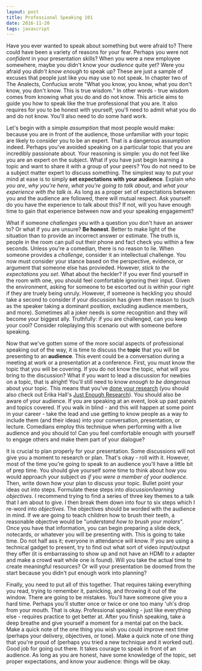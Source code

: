 ```yaml
---
layout: post
title: Professional Speaking 101
date: 2016-11-20
tags: javascript
---
```


Have you ever wanted to speak about something but were afraid to? There could have been a variety of reasons for your fear. Perhaps you were not _confident_ in your presentation skills? When you were a new employee somewhere, maybe you didn't know your _audience_ quite yet? Were you afraid you _didn't know enough_ to speak up? These are just a sample of excuses that people just like you may use to not speak. In chapter two of The Analects, Confucius wrote "What you know, you know, what you don't know, you don't know. This is true wisdom." In other words - true wisdom comes from knowing what you do and do not know. This article aims to guide you how to speak like the true professional that you are. It also requires for you to be honest with yourself; you'll need to admit what you do and do not know. You'll also need to do some hard work.

Let's begin with a simple *assumption* that most people would make: because you are in front of the audience, those unfamiliar with your topic are likely to consider you to be an expert. That is a dangerous assumption indeed. Perhaps you've avoided speaking on a particular topic that you are incredibly passionate about. Your reasoning is simple: you do not feel like you are an expert on the subject. What if you have just begin learning a topic and want to share it with a group of your peers? You do not need to be a subject matter expert to discuss something. The simplest way to put your mind at ease is to simply **set expectations with your audience**. Explain _who you are_, _why you're here_, _what you're going to talk about_, and _what your experience with the talk is_. As long as a proper set of expectations between you and the audience are followed, there will mutual respect. Ask yourself: do you have the experience to talk about this? If not, will you have enough time to gain that experience between now and your speaking engagement?

What if someone *challenges* you with a question you don't have an answer to? Or what if you are unsure? **Be honest**. Better to make light of the situation than to provide an incorrect answer or estimate. The truth is, people in the room can pull out their phone and fact check you within a few seconds. Unless you're a comedian, there is no reason to lie. When someone provides a _challenge_, consider it an intellectual challenge. You now must consider your stance based on the perspective, evidence, or argument that someone else has provieded. However, _stick to the expectations you set_. What about the heckler? If you ever find yourself in the room with one, you should feel comfortable ignoring their input. Given the environment, asking for someone to be escorted out is within your right if they are truely being unruly. However, if someone is heckling you should take a second to consider if your discussion has given then reason to (such as the speaker taking a dominant position, excluding audience members, and more). Sometimes all a joker needs is some recognition and they will become your biggest ally. Truthfully: if you are challenged, can you keep your cool? Consider roleplaying this scenario out with someone before speaking. 

Now that we've gotten some of the more social aspects of professional speaking out of the way, it is time to discuss the **topic** that you will be presenting to an **audience**. This event could be a conversation during a meeting at work or a presentation at a conference. First, you must know the topic that you will be covering. If you do not know the topic, what will you bring to the discussion? What if you want to lead a discussion for newbies on a topic, that is alright! You'll still need to know _enough to be dangerous_ about your topic. This means that you've [done your research](https://medium.com/research-things/just-enough-research-b253a32e8d28#.jldjay3ce) (you should also check out Erika Hall's [Just Enough Research](https://abookapart.com/products/just-enough-research)). You should also be aware of your audience. If you are speaking at an event, look up past panels and topics covered. If you walk in blind - and this will happen at some point in your career - take the lead and use getting to know people as a way to include them (and their ideas) into your conversation, presentation, or lecture. Comedians employ this technique when performing with a live audience and you should to! Can you feel comfortable enough with yourself to engage others and make them part of your dialogue?

It is crucial to plan properly for your presentation. Some discussions will not give you a moment to research or plan. That's okay - roll with it. However, most of the time you're going to speak to an audience you'll have a little bit of prep time. You should give yourself some time to think about how you would approach your subject _as if you were a member of your audience_. Then, write down how your plan to discuss your topic. Bullet point your ideas out into steps. Formulate these steps into _discussion/learning objectives_. I recommend trying to find a series of three key themes to a talk that I am about to give. I then break them down into four to six steps which I re-word into _objectives_. The objectives should be worded with the audience in mind. If we are going to teach children how to brush their teeth, a reasonable objective would be "_understand how to brush your molars_". Once you have that information, you can begin preparing a slide deck, notecards, or whatever you will be presenting with. This is going to take time. Do not half ass it; everyone in attendance will know. If you are using a technical gadget to present, try to find out what sort of video input/output they offer (it is embarrassing to show up and not have an HDMI to _x_ adapter and make a crowd wait while one is found). Will you take the actual time to create meaningful resources? Or will your presentation be doomed from the start because you didn't put enough work into planning?

Finally, you need to put all of this together. That requires taking everything you read, trying to remember it, panicking, and throwing it out of the window. There are going to be mistakes. You'll have someone give you a hard time. Perhaps you'll stutter once or twice or one too many 'uh's drop from your mouth. That is okay. Professional speaking - just like everything else - requires practice to get better at. After you finish speaking, take a deep breathe and give yourself a moment for a mental pat on the back. Make a quick note of the one thing you wish you could improve next time (perhaps your delivery, objectives, or tone). Make a quick note of one thing that you're proud of (perhaps you tried a new technique and it worked out). Good job for going out there. It takes courage to speak in front of an audience. As long as you are honest, have some knowledge of the topic, set proper expectations, and know your audience: things will be okay.
